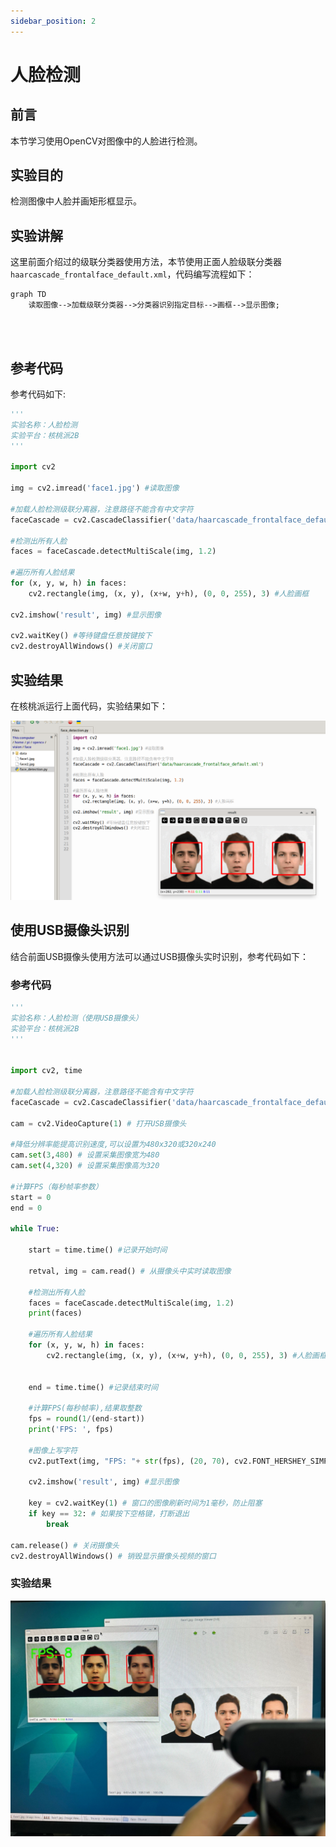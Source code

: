 ```yaml
---
sidebar_position: 2
---
```


# 人脸检测

## 前言

本节学习使用OpenCV对图像中的人脸进行检测。

## 实验目的

检测图像中人脸并画矩形框显示。

## 实验讲解

这里前面介绍过的级联分类器使用方法，本节使用正面人脸级联分类器`haarcascade_frontalface_default.xml`，代码编写流程如下：

```mermaid
graph TD
    读取图像-->加载级联分类器-->分类器识别指定目标-->画框-->显示图像;
```

<br></br>

## 参考代码

参考代码如下:

```python
'''
实验名称：人脸检测
实验平台：核桃派2B
'''

import cv2

img = cv2.imread('face1.jpg') #读取图像

#加载人脸检测级联分离器，注意路径不能含有中文字符
faceCascade = cv2.CascadeClassifier('data/haarcascade_frontalface_default.xml')

#检测出所有人脸
faces = faceCascade.detectMultiScale(img, 1.2)

#遍历所有人脸结果
for (x, y, w, h) in faces:
    cv2.rectangle(img, (x, y), (x+w, y+h), (0, 0, 255), 3) #人脸画框
    
cv2.imshow('result', img) #显示图像

cv2.waitKey() #等待键盘任意按键按下
cv2.destroyAllWindows() #关闭窗口

```

## 实验结果

在核桃派运行上面代码，实验结果如下：

![front_face_detection](./img/front_face_detection/face_detection1.png) 

## 使用USB摄像头识别

结合前面USB摄像头使用方法可以通过USB摄像头实时识别，参考代码如下：

### 参考代码

```python
'''
实验名称：人脸检测（使用USB摄像头）
实验平台：核桃派2B
'''


import cv2, time

#加载人脸检测级联分离器，注意路径不能含有中文字符
faceCascade = cv2.CascadeClassifier('data/haarcascade_frontalface_default.xml')

cam = cv2.VideoCapture(1) # 打开USB摄像头

#降低分辨率能提高识别速度,可以设置为480x320或320x240
cam.set(3,480) # 设置采集图像宽为480
cam.set(4,320) # 设置采集图像高为320
 
#计算FPS（每秒帧率参数）
start = 0
end = 0

while True:
    
    start = time.time() #记录开始时间
    
    retval, img = cam.read() # 从摄像头中实时读取图像

    #检测出所有人脸
    faces = faceCascade.detectMultiScale(img, 1.2)
    print(faces)

    #遍历所有人脸结果
    for (x, y, w, h) in faces:
        cv2.rectangle(img, (x, y), (x+w, y+h), (0, 0, 255), 3) #人脸画框
        
            
    end = time.time() #记录结束时间
    
    #计算FPS(每秒帧率),结果取整数
    fps = round(1/(end-start))
    print('FPS: ', fps)
    
    #图像上写字符
    cv2.putText(img, "FPS: "+ str(fps), (20, 70), cv2.FONT_HERSHEY_SIMPLEX, 2, (0, 255, 0), 5)
    
    cv2.imshow('result', img) #显示图像
    
    key = cv2.waitKey(1) # 窗口的图像刷新时间为1毫秒，防止阻塞    
    if key == 32: # 如果按下空格键，打断退出
        break
    
cam.release() # 关闭摄像头
cv2.destroyAllWindows() # 销毁显示摄像头视频的窗口

```

### 实验结果

![front_face_detection](./img/front_face_detection/front_face_detection2.jpg) 